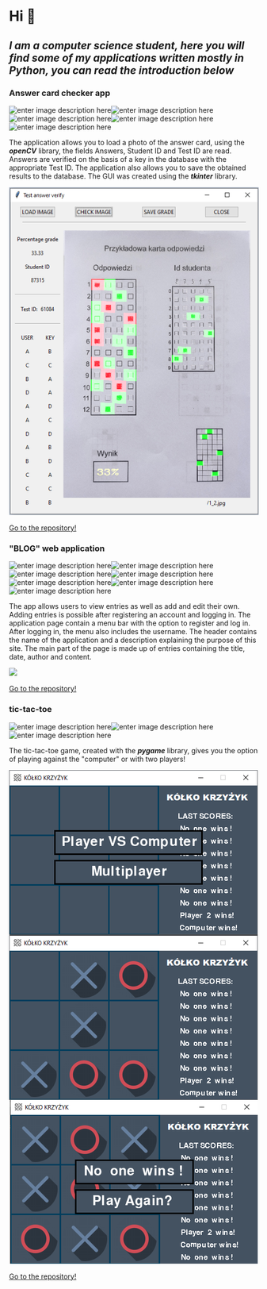 # Hi 👋
## *I am a computer science student, here you will find some of my applications written mostly in Python, you can read the introduction below*
### Answer card checker app
![enter image description here](https://img.shields.io/badge/Python-3776AB.svg?style=for-the-badge&logo=Python&logoColor=white)![enter image description here](https://img.shields.io/badge/OpenCV-5C3EE8.svg?style=for-the-badge&logo=OpenCV&logoColor=white)![enter image description here](https://img.shields.io/badge/MySQL-4479A1.svg?style=for-the-badge&logo=MySQL&logoColor=white)![enter image description here](https://img.shields.io/badge/Windows-0078D6.svg?style=for-the-badge&logo=Windows&logoColor=white)![enter image description here](https://img.shields.io/badge/PyCharm-000000.svg?style=for-the-badge&logo=PyCharm&logoColor=white)

The application allows you to load a photo of the answer card, using the ***openCV*** library, the fields Answers, Student ID and Test ID are read. Answers are verified on the basis of a key in the database with the appropriate Test ID. The application also allows you to save the obtained results to the database. The GUI was created using the ***tkinter*** library.

![enter image description here](https://github.com/MaciejPelczar/test-verify-app/blob/main/answer.png)

[Go to the repository!](https://github.com/MaciejPelczar/test-verify-app)

### "BLOG" web application
![enter image description here](https://img.shields.io/badge/Python-3776AB.svg?style=for-the-badge&logo=Python&logoColor=white)![enter image description here](https://img.shields.io/badge/Django-092E20.svg?style=for-the-badge&logo=Django&logoColor=white)![enter image description here](https://img.shields.io/badge/Bootstrap-7952B3.svg?style=for-the-badge&logo=Bootstrap&logoColor=white)![enter image description here](https://img.shields.io/badge/HTML5-E34F26.svg?style=for-the-badge&logo=HTML5&logoColor=white)![enter image description here](https://img.shields.io/badge/SQLite-003B57.svg?style=for-the-badge&logo=SQLite&logoColor=white)![enter image description here](https://img.shields.io/badge/Windows-0078D6.svg?style=for-the-badge&logo=Windows&logoColor=white)![enter image description here](https://img.shields.io/badge/PyCharm-000000.svg?style=for-the-badge&logo=PyCharm&logoColor=white)

The app allows users to view entries as well as add and edit their own. Adding entries is possible after registering an account and logging in. The application page contain a menu bar with the option to register and log in. After logging in, the menu also includes the username. The header contains the name of the application and a description explaining the purpose of this site. The main part of the page is made up of entries containing the title, date, author and content.

![](https://github.com/MaciejPelczar/blog-django/blob/master/blog.png)

[Go to the repository!](https://github.com/MaciejPelczar/blog-django)

### tic-tac-toe
![enter image description here](https://img.shields.io/badge/Python-3776AB.svg?style=for-the-badge&logo=Python&logoColor=white)![enter image description here](https://img.shields.io/badge/Windows-0078D6.svg?style=for-the-badge&logo=Windows&logoColor=white)![enter image description here](https://img.shields.io/badge/PyCharm-000000.svg?style=for-the-badge&logo=PyCharm&logoColor=white)

The tic-tac-toe game, created with the ***pygame*** library, gives you the option of playing against the "computer" or with two players!

![enter image description here](https://github.com/MaciejPelczar/tic-tac-toe/blob/main/tictactoe.png)

[Go to the repository!](https://github.com/MaciejPelczar/tic-tac-toe)

<!--
**MaciejPelczar/MaciejPelczar** is a ✨ _special_ ✨ repository because its `README.md` (this file) appears on your GitHub profile.


Here are some ideas to get you started:

- 🔭 I’m currently working on ...
- 🌱 I’m currently learning ...
- 👯 I’m looking to collaborate on ...
- 🤔 I’m looking for help with ...
- 💬 Ask me about ...
- 📫 How to reach me: ...
- 😄 Pronouns: ...
- ⚡ Fun fact: ...
-->

